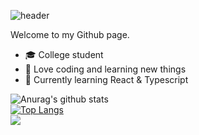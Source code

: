 ![header](https://capsule-render.vercel.app/api?type=cylinder&color=ED872D&height=150&section=header&text=hey,%20i%27m%20Serhat!&fontSize=70&fontColor=000000&animation=twinkling)

Welcome to my Github page.

- :mortar_board: College student
- :orange_book: Love coding and learning new things
- 🌱 Currently learning React & Typescript

![Anurag's github stats](https://github-readme-stats.vercel.app/api?username=SerhatG35&theme=maroongold&show_icons=true) </br>
[![Top Langs](https://github-readme-stats.vercel.app/api/top-langs/?username=SerhatG35&layout=compact&theme=maroongold)](https://github.com/SerhatG35/github-readme-stats) </br>
<a  href ="https://www.codewars.com/users/SerhatG"><img align="left" src="https://www.codewars.com/users/SerhatG/badges/micro"><a/>
